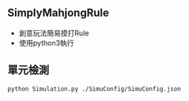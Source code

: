 ## SimplyMahjongRule
- 創意玩法簡易摸打Rule
- 使用python3執行

## 單元檢測
    python Simulation.py ./SimuConfig/SimuConfig.json





